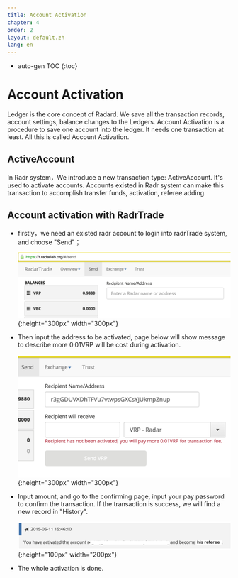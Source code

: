 ```yaml
---
title: Account Activation
chapter: 4
order: 2
layout: default.zh
lang: en
---
```


* auto-gen TOC
{:toc}

# Account Activation

Ledger is the core concept of Radard. We save all the transaction records, account settings, balance changes to the Ledgers. Account Activation is a procedure to save one account into the ledger. It needs one transaction at least. All this is called Account Activation.

## ActiveAccount

In Radr system，We introduce a new transaction type: ActiveAccount. It's used to activate accounts. Accounts existed in Radr system can make this transaction to accomplish transfer funds, activation, referee adding.

## Account activation with RadrTrade

  * firstly，we need an existed radr account to login into radrTrade system, and choose "Send"；

    ![activate0](/assets/images/ds/activate0.png){:height="300px" width="300px"}

  * Then input the address to be activated, page below will show message to describe more 0.01VRP will be cost during activation.

    ![activate1](/assets/images/ds/activate1.png){:height="300px" width="300px"}

  * Input amount, and go to the confirming page, input your pay password to confirm the transaction. If the transaction is success, we will find a new record in "History".

    ![activate2](/assets/images/ds/activate2.png){:height="100px" width="200px"}

  * The whole activation is done.